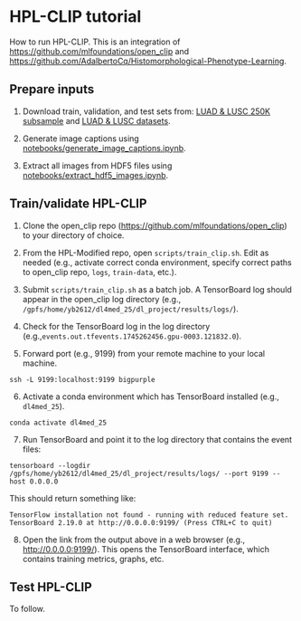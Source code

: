 # HPL-CLIP tutorial

How to run HPL-CLIP. This is an integration of https://github.com/mlfoundations/open_clip and https://github.com/AdalbertoCq/Histomorphological-Phenotype-Learning.

## Prepare inputs

1. Download train, validation, and test sets from: [LUAD & LUSC 250K subsample](https://drive.google.com/drive/folders/1FuPkMnv6CiDe26doUXfEfQEWShgbmp9P) and [LUAD & LUSC datasets](https://drive.google.com/drive/folders/18skVh8Vk6zoxG3Se5Vlb7a3EKP2xHXXd).

2. Generate image captions using [notebooks/generate_image_captions.ipynb](https://github.com/yumibriones/HPL-Modified/blob/main/notebooks/generate_image_captions.ipynb).

3. Extract all images from HDF5 files using [notebooks/extract_hdf5_images.ipynb]().

## Train/validate HPL-CLIP

1. Clone the open_clip repo (https://github.com/mlfoundations/open_clip) to your directory of choice.

2. From the HPL-Modified repo, open `scripts/train_clip.sh`. Edit as needed (e.g., activate correct conda environment, specify correct paths to open_clip repo, `logs`, `train-data`, etc.).

3. Submit `scripts/train_clip.sh` as a batch job. A TensorBoard log should appear in the open_clip log directory (e.g., `/gpfs/home/yb2612/dl4med_25/dl_project/results/logs/`).

4. Check for the TensorBoard log in the log directory (e.g.,`events.out.tfevents.1745262456.gpu-0003.121832.0`).

5. Forward port (e.g., 9199) from your remote machine to your local machine.

```
ssh -L 9199:localhost:9199 bigpurple
```

6. Activate a conda environment which has TensorBoard installed (e.g., `dl4med_25`).

```
conda activate dl4med_25
```

7. Run TensorBoard and point it to the log directory that contains the event files:

```
tensorboard --logdir /gpfs/home/yb2612/dl4med_25/dl_project/results/logs/ --port 9199 --host 0.0.0.0
```

This should return something like:

```
TensorFlow installation not found - running with reduced feature set.
TensorBoard 2.19.0 at http://0.0.0.0:9199/ (Press CTRL+C to quit)
```

8. Open the link from the output above in a web browser (e.g., http://0.0.0.0:9199/). This opens the TensorBoard interface, which contains training metrics, graphs, etc.

## Test HPL-CLIP

To follow.
